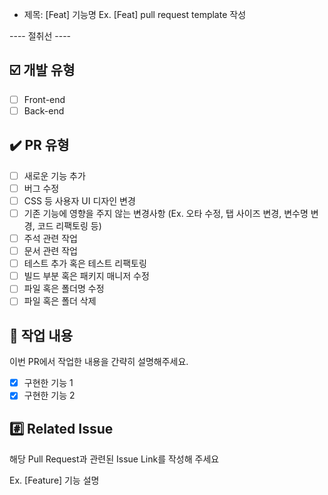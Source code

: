 - 제목: [Feat] 기능명
  Ex. [Feat] pull request template 작성

<!-- 절취선 위 부분의 내용은 모두 삭제하고 PR을 작성해 주세요. -->

---- 절취선 ----

## ☑️ 개발 유형

- [ ] Front-end
- [ ] Back-end

## ✔️ PR 유형

- [ ] 새로운 기능 추가
- [ ] 버그 수정
- [ ] CSS 등 사용자 UI 디자인 변경
- [ ] 기존 기능에 영향을 주지 않는 변경사항 (Ex. 오타 수정, 탭 사이즈 변경, 변수명 변경, 코드 리팩토링 등)
- [ ] 주석 관련 작업
- [ ] 문서 관련 작업
- [ ] 테스트 추가 혹은 테스트 리팩토링
- [ ] 빌드 부분 혹은 패키지 매니저 수정
- [ ] 파일 혹은 폴더명 수정
- [ ] 파일 혹은 폴더 삭제

## 📝 작업 내용

이번 PR에서 작업한 내용을 간략히 설명해주세요.

- [x] 구현한 기능 1
- [x] 구현한 기능 2

## #️⃣ Related Issue

해당 Pull Request과 관련된 Issue Link를 작성해 주세요

Ex. [Feature] 기능 설명
